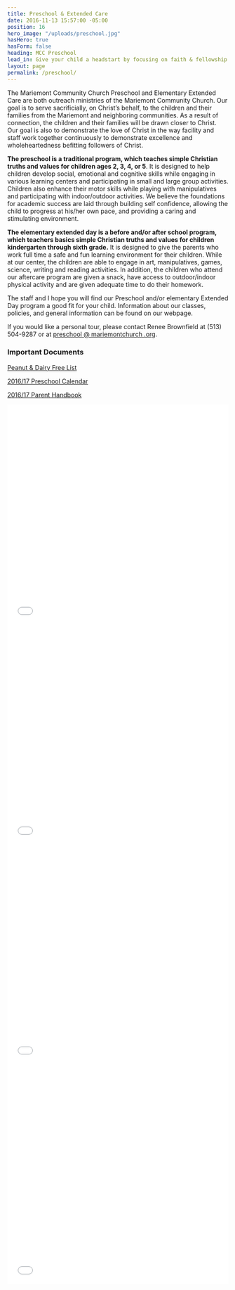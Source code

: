 ```yaml
---
title: Preschool & Extended Care
date: 2016-11-13 15:57:00 -05:00
position: 16
hero_image: "/uploads/preschool.jpg"
hasHero: true
hasForm: false
heading: MCC Preschool
lead_in: Give your child a headstart by focusing on faith & fellowship.
layout: page
permalink: /preschool/
---
```


The Mariemont Community Church Preschool and Elementary Extended Care are both outreach ministries of the Mariemont Community Church.  Our goal is to serve sacrificially, on Christ’s behalf, to the children and their families from the Mariemont and neighboring communities. As a result of connection, the children and their families will be drawn closer to Christ. Our goal is also to demonstrate the love of Christ in the way facility and staff work together continuously to demonstrate excellence and wholeheartedness befitting followers of Christ.

**The preschool is a traditional program, which teaches simple Christian truths and values for children ages 2, 3, 4, or 5**. It is designed to help children develop social, emotional and cognitive skills while engaging in various learning centers and participating in small and large group activities.  Children also enhance their motor skills while playing with manipulatives and participating with indoor/outdoor activities.  We believe the foundations for academic success are laid through building self confidence, allowing the child to progress at his/her own pace, and providing a caring and stimulating environment.

**The elementary extended day is a before and/or after school program, which teachers basics simple Christian truths and values for children kindergarten through sixth grade.** It is designed to give the parents who work full time a safe and fun learning environment for their children.  While at our center, the children are able to engage in art, manipulatives, games, science, writing and reading activities.  In addition, the children who attend our aftercare program are given a snack, have access to outdoor/indoor physical activity and are given adequate time to do their homework.

The staff and I hope you will find our Preschool and/or elementary Extended Day program a good fit for your child.  Information about our classes, policies, and general information can be found on our webpage.

If you would like a personal tour, please contact Renee Brownfield at (513) 504-9287 or at [preschool @ mariemontchurch .org](mailto:preschool@mariemontchurch.org).

### Important Documents

[Peanut & Dairy Free List](http://mariemontchurch.org/wp-content/uploads/2012/11/dairy-peanut-free-list.docx)

[2016/17 Preschool Calendar](http://mariemontchurch.org/wp-content/uploads/2012/11/2016-17-preschool-calendar.rtf)

[2016/17 Parent Handbook](http://mariemontchurch.org/wp-content/uploads/2012/11/2016-17-Preschool-Parent-Handbook.rtf)

<iframe src="//docs.google.com/viewer?url=http%3A%2F%2Fmariemontchurch.org%2Fwp-content%2Fuploads%2F2012%2F11%2F2016-17-Preschool-Registration-form.docx&hl=en_US&embedded=true" class="gde-frame" style="width:100%; height:500px; border: none;" scrolling="no"></iframe>

<iframe src="//docs.google.com/viewer?url=http%3A%2F%2Fmariemontchurch.org%2Fwp-content%2Fuploads%2F2012%2F11%2F2016-17-Preschool-and-Extended-Care-Class-information.doc&amp;hl=en_US&amp;embedded=true" class="gde-frame" style="width:100%; height:500px; border: none;" scrolling="no"></iframe>

<iframe src="//docs.google.com/viewer?url=http%3A%2F%2Fmariemontchurch.org%2Fwp-content%2Fuploads%2F2012%2F11%2F2016-17-Extended-Care-Registration-form.docx&amp;hl=en_US&amp;embedded=true" class="gde-frame" style="width:100%; height:500px; border: none;" scrolling="no"></iframe>

<iframe src="//docs.google.com/viewer?url=http%3A%2F%2Fmariemontchurch.org%2Fwp-content%2Fuploads%2F2012%2F11%2F2016-17-Extended-Care-Parent-Handbook.docx&amp;hl=en_US&amp;embedded=true" class="gde-frame" style="width:100%; height:500px; border: none;" scrolling="no"></iframe>
